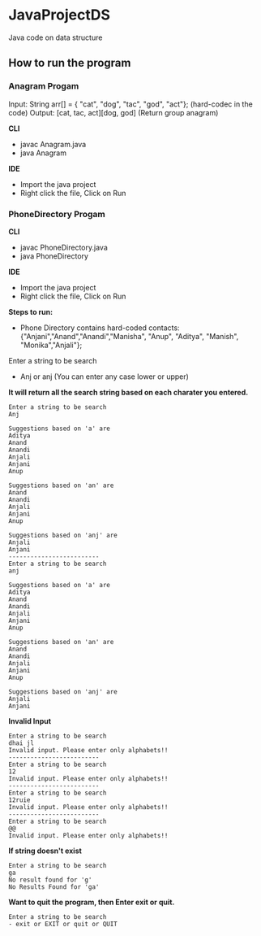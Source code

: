 # JavaProjectDS
Java code on data structure


## How to run the program

### Anagram Progam

Input:  String arr[] = { "cat", "dog", "tac", "god", "act"}; (hard-codec in the code)
Output: [cat, tac, act][dog, god] (Return group anagram)

**CLI**
- javac Anagram.java
- java Anagram

**IDE**
- Import the java project
- Right click the file, Click on Run

### PhoneDirectory Progam

**CLI**
- javac PhoneDirectory.java
- java PhoneDirectory

**IDE**
- Import the java project
- Right click the file, Click on Run

**Steps to run:**

- Phone Directory contains hard-coded contacts: {"Anjani","Anand","Anandi","Manisha", "Anup", "Aditya", "Manish", "Monika","Anjali"};


Enter a string to be search
- Anj or anj (You can enter any case lower or upper)

**It will return all the search string based on each charater you entered.**
```
Enter a string to be search
Anj

Suggestions based on 'a' are
Aditya
Anand
Anandi
Anjali
Anjani
Anup

Suggestions based on 'an' are
Anand
Anandi
Anjali
Anjani
Anup

Suggestions based on 'anj' are
Anjali
Anjani
-------------------------
Enter a string to be search
anj

Suggestions based on 'a' are
Aditya
Anand
Anandi
Anjali
Anjani
Anup

Suggestions based on 'an' are
Anand
Anandi
Anjali
Anjani
Anup

Suggestions based on 'anj' are
Anjali
Anjani
```
**Invalid Input**

```
Enter a string to be search
dhai jl
Invalid input. Please enter only alphabets!!
-------------------------
Enter a string to be search
12
Invalid input. Please enter only alphabets!!
-------------------------
Enter a string to be search
12ruie
Invalid input. Please enter only alphabets!!
-------------------------
Enter a string to be search
@@
Invalid input. Please enter only alphabets!!
```

**If string doesn't exist**

```
Enter a string to be search
ga
No result found for 'g'
No Results Found for 'ga'
```

**Want to quit the program, then Enter exit or quit.**
```
Enter a string to be search
- exit or EXIT or quit or QUIT
```



